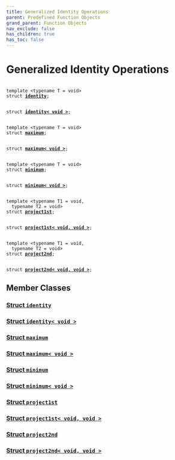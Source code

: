 ```yaml
---
title: Generalized Identity Operations
parent: Predefined Function Objects
grand_parent: Function Objects
nav_exclude: false
has_children: true
has_toc: false
---
```


# Generalized Identity Operations

<code class="doxybook">
<span>template &lt;typename T = void&gt;</span>
<span>struct <b><a href="/api/classes/structidentity.html">identity</a></b>;</span>
<br>
<span>struct <b><a href="/api/classes/structidentity_3_01void_01_4.html">identity&lt; void &gt;</a></b>;</span>
<br>
<span>template &lt;typename T = void&gt;</span>
<span>struct <b><a href="/api/classes/structmaximum.html">maximum</a></b>;</span>
<br>
<span>struct <b><a href="/api/classes/structmaximum_3_01void_01_4.html">maximum&lt; void &gt;</a></b>;</span>
<br>
<span>template &lt;typename T = void&gt;</span>
<span>struct <b><a href="/api/classes/structminimum.html">minimum</a></b>;</span>
<br>
<span>struct <b><a href="/api/classes/structminimum_3_01void_01_4.html">minimum&lt; void &gt;</a></b>;</span>
<br>
<span>template &lt;typename T1 = void,</span>
<span>&nbsp;&nbsp;typename T2 = void&gt;</span>
<span>struct <b><a href="/api/classes/structproject1st.html">project1st</a></b>;</span>
<br>
<span>struct <b><a href="/api/classes/structproject1st_3_01void_00_01void_01_4.html">project1st&lt; void, void &gt;</a></b>;</span>
<br>
<span>template &lt;typename T1 = void,</span>
<span>&nbsp;&nbsp;typename T2 = void&gt;</span>
<span>struct <b><a href="/api/classes/structproject2nd.html">project2nd</a></b>;</span>
<br>
<span>struct <b><a href="/api/classes/structproject2nd_3_01void_00_01void_01_4.html">project2nd&lt; void, void &gt;</a></b>;</span>
</code>

## Member Classes

<h3 id="struct-identity">
<a href="/api/classes/structidentity.html">Struct <code>identity</code>
</a>
</h3>

<h3 id="struct-identity< void >">
<a href="/api/classes/structidentity_3_01void_01_4.html">Struct <code>identity&lt; void &gt;</code>
</a>
</h3>

<h3 id="struct-maximum">
<a href="/api/classes/structmaximum.html">Struct <code>maximum</code>
</a>
</h3>

<h3 id="struct-maximum< void >">
<a href="/api/classes/structmaximum_3_01void_01_4.html">Struct <code>maximum&lt; void &gt;</code>
</a>
</h3>

<h3 id="struct-minimum">
<a href="/api/classes/structminimum.html">Struct <code>minimum</code>
</a>
</h3>

<h3 id="struct-minimum< void >">
<a href="/api/classes/structminimum_3_01void_01_4.html">Struct <code>minimum&lt; void &gt;</code>
</a>
</h3>

<h3 id="struct-project1st">
<a href="/api/classes/structproject1st.html">Struct <code>project1st</code>
</a>
</h3>

<h3 id="struct-project1st< void, void >">
<a href="/api/classes/structproject1st_3_01void_00_01void_01_4.html">Struct <code>project1st&lt; void, void &gt;</code>
</a>
</h3>

<h3 id="struct-project2nd">
<a href="/api/classes/structproject2nd.html">Struct <code>project2nd</code>
</a>
</h3>

<h3 id="struct-project2nd< void, void >">
<a href="/api/classes/structproject2nd_3_01void_00_01void_01_4.html">Struct <code>project2nd&lt; void, void &gt;</code>
</a>
</h3>


